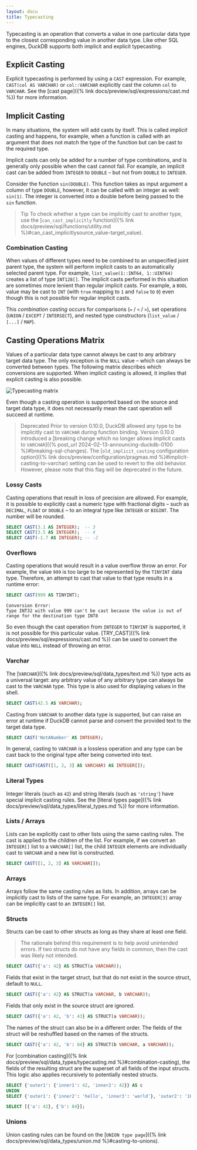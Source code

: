 ```yaml
---
layout: docu
title: Typecasting
---
```


Typecasting is an operation that converts a value in one particular data type to the closest corresponding value in another data type.
Like other SQL engines, DuckDB supports both implicit and explicit typecasting.

## Explicit Casting

Explicit typecasting is performed by using a `CAST` expression. For example, `CAST(col AS VARCHAR)` or `col::VARCHAR` explicitly cast the column `col` to `VARCHAR`. See the [cast page]({% link docs/preview/sql/expressions/cast.md %}) for more information.

## Implicit Casting

In many situations, the system will add casts by itself. This is called *implicit* casting and happens, for example, when a function is called with an argument that does not match the type of the function but can be cast to the required type.

Implicit casts can only be added for a number of type combinations, and is generally only possible when the cast cannot fail. For example, an implicit cast can be added from `INTEGER` to `DOUBLE` – but not from `DOUBLE` to `INTEGER`.

Consider the function `sin(DOUBLE)`. This function takes as input argument a column of type `DOUBLE`, however, it can be called with an integer as well: `sin(1)`. The integer is converted into a double before being passed to the `sin` function.

> Tip To check whether a type can be implicitly cast to another type, use the [`can_cast_implicitly` function]({% link docs/preview/sql/functions/utility.md %}#can_cast_implicitlysource_value-target_value).

### Combination Casting

When values of different types need to be combined to an unspecified joint parent type, the system will perform implicit casts to an automatically selected parent type. For example, `list_value(1::INT64, 1::UINT64)` creates a list of type `INT128[]`. The implicit casts performed in this situation are sometimes more lenient than regular implicit casts. For example, a `BOOL` value may be cast to `INT` (with `true` mapping to `1` and `false` to `0`) even though this is not possible for regular implicit casts.

This *combination casting* occurs for comparisons (`=` / `<` / `>`), set operations (`UNION` / `EXCEPT` / `INTERSECT`), and nested type constructors (`list_value` / `[...]` / `MAP`).

## Casting Operations Matrix

Values of a particular data type cannot always be cast to any arbitrary target data type. The only exception is the `NULL` value – which can always be converted between types.
The following matrix describes which conversions are supported.
When implicit casting is allowed, it implies that explicit casting is also possible.

![Typecasting matrix](/images/typecasting-matrix.png)

Even though a casting operation is supported based on the source and target data type, it does not necessarily mean the cast operation will succeed at runtime.

> Deprecated Prior to version 0.10.0, DuckDB allowed any type to be implicitly cast to `VARCHAR` during function binding.
> Version 0.10.0 introduced a [breaking change which no longer allows implicit casts to `VARCHAR`]({% post_url 2024-02-13-announcing-duckdb-0100 %}#breaking-sql-changes).
> The [`old_implicit_casting` configuration option]({% link docs/preview/configuration/pragmas.md %}#implicit-casting-to-varchar) setting can be used to revert to the old behavior.
> However, please note that this flag will be deprecated in the future.

### Lossy Casts

Casting operations that result in loss of precision are allowed. For example, it is  possible to explicitly cast a numeric type with fractional digits – such as `DECIMAL`, `FLOAT` or `DOUBLE` – to an integral type like `INTEGER` or `BIGINT`. The number will be rounded.

```sql
SELECT CAST(3.1 AS INTEGER);  -- 3
SELECT CAST(3.5 AS INTEGER);  -- 4
SELECT CAST(-1.7 AS INTEGER); -- -2
```

### Overflows

Casting operations that would result in a value overflow throw an error. For example, the value `999` is too large to be represented by the `TINYINT` data type. Therefore, an attempt to cast that value to that type results in a runtime error:

```sql
SELECT CAST(999 AS TINYINT);
```

```console
Conversion Error:
Type INT32 with value 999 can't be cast because the value is out of range for the destination type INT8
```

So even though the cast operation from `INTEGER` to `TINYINT` is supported, it is not possible for this particular value. [TRY_CAST]({% link docs/preview/sql/expressions/cast.md %}) can be used to convert the value into `NULL` instead of throwing an error.

### Varchar

The [`VARCHAR`]({% link docs/preview/sql/data_types/text.md %}) type acts as a universal target: any arbitrary value of any arbitrary type can always be cast to the `VARCHAR` type. This type is also used for displaying values in the shell.

```sql
SELECT CAST(42.5 AS VARCHAR);
```

Casting from `VARCHAR` to another data type is supported, but can raise an error at runtime if DuckDB cannot parse and convert the provided text to the target data type.

```sql
SELECT CAST('NotANumber' AS INTEGER);
```

In general, casting to `VARCHAR` is a lossless operation and any type can be cast back to the original type after being converted into text.

```sql
SELECT CAST(CAST([1, 2, 3] AS VARCHAR) AS INTEGER[]);
```

### Literal Types

Integer literals (such as `42`) and string literals (such as `'string'`) have special implicit casting rules. See the [literal types page]({% link docs/preview/sql/data_types/literal_types.md %}) for more information.

### Lists / Arrays

Lists can be explicitly cast to other lists using the same casting rules. The cast is applied to the children of the list. For example, if we convert an `INTEGER[]` list to a `VARCHAR[]` list, the child `INTEGER` elements are individually cast to `VARCHAR` and a new list is constructed.

```sql
SELECT CAST([1, 2, 3] AS VARCHAR[]);
```

### Arrays

Arrays follow the same casting rules as lists. In addition, arrays can be implicitly cast to lists of the same type. For example, an `INTEGER[3]` array can be implicitly cast to an `INTEGER[]` list.

### Structs

Structs can be cast to other structs as long as they share at least one field.

> The rationale behind this requirement is to help avoid unintended errors. If two structs do not have any fields in common, then the cast was likely not intended.

```sql
SELECT CAST({'a': 42} AS STRUCT(a VARCHAR));
```

Fields that exist in the target struct, but that do not exist in the source struct, default to `NULL`.

```sql
SELECT CAST({'a': 42} AS STRUCT(a VARCHAR, b VARCHAR));
```

Fields that only exist in the source struct are ignored.

```sql
SELECT CAST({'a': 42, 'b': 43} AS STRUCT(a VARCHAR));
```

The names of the struct can also be in a different order. The fields of the struct will be reshuffled based on the names of the structs.

```sql
SELECT CAST({'a': 42, 'b': 84} AS STRUCT(b VARCHAR, a VARCHAR));
```

For [combination casting]({% link docs/preview/sql/data_types/typecasting.md %}#combination-casting), the fields of the resulting struct are the superset of all fields of the input structs.
This logic also applies recursively to potentially nested structs.

```sql
SELECT {'outer1': {'inner1': 42, 'inner2': 42}} AS c
UNION
SELECT {'outer1': {'inner2': 'hello', 'inner3': 'world'}, 'outer2': '100'} AS c;
```

```sql
SELECT [{'a': 42}, {'b': 84}];
```

### Unions

Union casting rules can be found on the [`UNION type page`]({% link docs/preview/sql/data_types/union.md %}#casting-to-unions).
